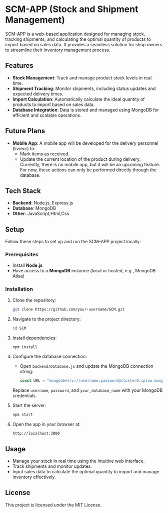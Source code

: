 
# SCM-APP (Stock and Shipment Management)

SCM-APP is a web-based application designed for managing stock, tracking shipments, and calculating the optimal quantity of products to import based on sales data. It provides a seamless solution for shop owners to streamline their inventory management process.

## Features

- **Stock Management**: Track and manage product stock levels in real time.  
- **Shipment Tracking**: Monitor shipments, including status updates and expected delivery times.  
- **Import Calculation**: Automatically calculate the ideal quantity of products to import based on sales data.  
- **Database Integration**: Data is stored and managed using MongoDB for efficient and scalable operations.

## Future Plans

- **Mobile App**: A mobile app will be developed for the delivery personnel (livreur) to:  
  - Mark items as received.  
  - Update the current location of the product during delivery.  
Currently, there is no mobile app, but it will be an upcoming feature. For now, these actions can only be performed directly through the database.

## Tech Stack

- **Backend**: Node.js, Express.js  
- **Database**: MongoDB  
- **Other**: JavaScript,Html,Css

## Setup

Follow these steps to set up and run the SCM-APP project locally:

### Prerequisites

- Install **Node.js**  
- Have access to a **MongoDB** instance (local or hosted, e.g., MongoDB Atlas)

### Installation

1. Clone the repository:  
   ```bash
   git clone https://github.com/your-username/SCM.git
   ```

2. Navigate to the project directory:  
   ```bash
   cd SCM
   ```

3. Install dependencies:  
   ```bash
   npm install
   ```

4. Configure the database connection:  
   - Open `backend/Database.js` and update the MongoDB connection string:
     ```javascript
     const URL = "mongodb+srv://username:password@cluster0.cplvw.mongodb.net/your_database_name?retryWrites=true&w=majority";
     ```
   Replace `username`, `password`, and `your_database_name` with your MongoDB credentials.

5. Start the server:  
   ```bash
   npm start
   ```

6. Open the app in your browser at:  
   ```text
   http://localhost:3000
   ```

## Usage

- Manage your stock in real time using the intuitive web interface.  
- Track shipments and monitor updates.  
- Input sales data to calculate the optimal quantity to import and manage inventory effectively.  

## License

This project is licensed under the MIT License.
